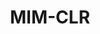 ---
layout: page
title: MIM-CLR
description: Develops a self-supervised framework combining contrastive and masked image modeling methods.
img: assets/img/project_preview/mim-clr-sim.png
importance: 3
category: research
paper: MIM_CLR.pdf
code: https://github.com/roberto-hg/Contrastive-SimMIM
---